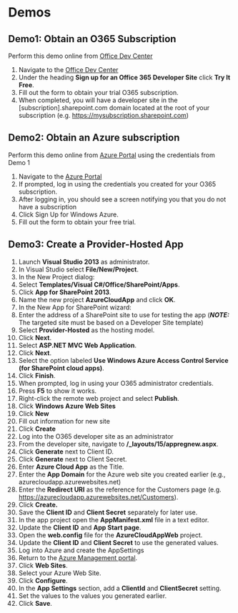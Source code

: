 # Demos

## Demo1: Obtain an O365 Subscription
Perform this demo online from [Office Dev Center](http://msdn.microsoft.com/en-us/library/office/fp179924(v=office.15).aspx)

1. Navigate to the [Office Dev Center](http://msdn.microsoft.com/en-us/library/office/fp179924(v=office.15).aspx)
2. Under the heading **Sign up for an Office 365 Developer Site** click **Try It Free**.
3. Fill out the form to obtain your trial O365 subscription.
4. When completed, you will have a developer site in the [subscription].sharepoint.com domain located at the root of your subscription (e.g. https://mysubscription.sharepoint.com)

## Demo2: Obtain an Azure subscription
Perform this demo online from [Azure Portal](https://manage.windowsazure.com) using the credentials from Demo 1

1. Navigate to the [Azure Portal](https://manage.windowsazure.com)
2. If prompted, log in using the credentials you created for your O365 subscription.
3. After logging in, you should see a screen notifying you that you do not have a subscription
4. Click Sign Up for Windows Azure.
5. Fill out the form to obtain your free trial.

## Demo3: Create a Provider-Hosted App

1. Launch **Visual Studio 2013** as administrator. 
2. In Visual Studio select **File/New/Project**.
3. In the New Project dialog:
  1. Select **Templates/Visual C#/Office/SharePoint/Apps**.
  2. Click **App for SharePoint 2013**.
  3. Name the new project **AzureCloudApp** and click **OK**.
4. In the New App for SharePoint wizard:
  1. Enter the address of a SharePoint site to use for testing the app (***NOTE:*** The targeted site must be based on a Developer Site template)
  2. Select **Provider-Hosted** as the hosting model.
  3. Click **Next**.
  4. Select **ASP.NET MVC Web Application**.
  5. Click **Next**.
  6. Select the option labeled **Use Windows Azure Access Control Service (for SharePoint cloud apps)**.
  7. Click **Finish**.
  8. When prompted, log in using your O365 administrator credentials.
5. Press **F5** to show it works.
6. Right-click the remote web project and select **Publish**.
  1. Click **Windows Azure Web Sites**
  2. Click **New**
  3. Fill out information for new site
  4. Click **Create**
7. Log into the O365 developer site as an administrator
  1. From the developer site, navigate to **/_layouts/15/appregnew.aspx**.
  2. Click **Generate** next to Client ID.
  3. Click **Generate** next to Client Secret.
  4. Enter **Azure Cloud App** as the Title.
  5. Enter the **App Domain** for the Azure web site you created earlier (e.g., azurecloudapp.azurewebsites.net)
  6. Enter the **Redirect URI** as the reference for the Customers page (e.g. https://azurecloudapp.azurewebsites.net/Customers).
  7. Click **Create.**
  8. Save the **Client ID** and **Client Secret** separately for later use.
8. In the app project open the **AppManifest.xml** file in a text editor.
9. Update the **Client ID** and **App Start page**.
10. Open the **web.config** file for the **AzureCloudAppWeb** project.
11. Update the **Client ID** and **Client Secret** to use the generated values.
12. Log into Azure and create the AppSettings
  1. Return to the [Azure Management portal](https://manage.windowsazure.com).
  2. Click **Web Sites**.
  3. Select your Azure Web Site.
  4. Click **Configure**.
  5. In the **App Settings** section, add a **ClientId** and **ClientSecret** setting.
  6. Set the values to the values you generated earlier.
  7. Click **Save**.

